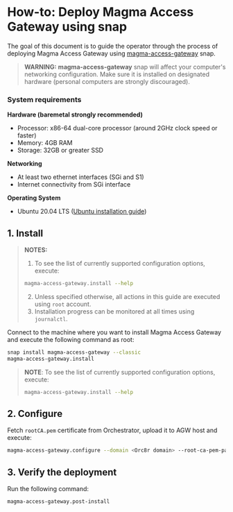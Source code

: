 # How-to: Deploy Magma Access Gateway using snap

The goal of this document is to guide the operator through the process of deploying 
Magma Access Gateway using [magma-access-gateway](https://snapcraft.io/magma-access-gateway) snap.

> **WARNING:** **magma-access-gateway** snap will affect your computer's networking configuration.
> Make sure it is installed on designated hardware (personal computers are strongly discouraged).

### System requirements

**Hardware (baremetal strongly recommended)**

- Processor: x86-64 dual-core processor (around 2GHz clock speed or faster)
- Memory: 4GB RAM
- Storage: 32GB or greater SSD

**Networking**

- At least two ethernet interfaces (SGi and S1)
- Internet connectivity from SGi interface

**Operating System**

- Ubuntu 20.04 LTS
  ([Ubuntu installation guide](https://help.ubuntu.com/lts/installation-guide/amd64/index.html))

## 1. Install

> **NOTES:**<br>
> 1. To see the list of currently supported configuration options, execute:
> ```bash
> magma-access-gateway.install --help
> ```
> 2. Unless specified otherwise, all actions in this guide are executed using `root` account.<br>
> 3. Installation progress can be monitored at all times using `journalctl`.

Connect to the machine where you want to install Magma Access Gateway and execute the following command as root:

```bash
snap install magma-access-gateway --classic
magma-access-gateway.install
```

> **NOTE**: To see the list of currently supported configuration options, execute:
> ```bash
> magma-access-gateway.install --help
> ```

## 2. Configure

Fetch `rootCA.pem` certificate from Orchestrator, upload it to AGW host and execute:

```bash
magma-access-gateway.configure --domain <Orc8r domain> --root-ca-pem-path <path to Root CA PEM>
```

## 3. Verify the deployment

Run the following command:

```bash
magma-access-gateway.post-install
```
